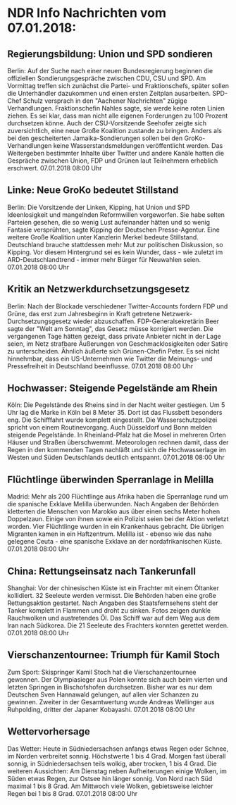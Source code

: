 # NDR Info Nachrichten vom 07.01.2018:


## Regierungsbildung: Union und SPD sondieren
Berlin: Auf der Suche nach einer neuen Bundesregierung beginnen die offiziellen Sondierungsgespräche zwischen CDU, CSU und SPD. Am Vormittag treffen sich zunächst die Partei- und Fraktionschefs, später sollen die Unterhändler dazukommen und einen ersten Zeitplan ausarbeiten. SPD-Chef Schulz versprach in den "Aachener Nachrichten" zügige Verhandlungen. Fraktionschefin Nahles sagte, sie werde keine roten Linien ziehen. Es sei klar, dass man nicht alle eigenen Forderungen zu 100 Prozent durchsetzen könne. Auch der CSU-Vorsitzende Seehofer zeigte sich zuversichtlich, eine neue Große Koalition zustande zu bringen. Anders als bei den gescheiterten Jamaika-Sondierungen sollen bei den GroKo-Verhandlungen keine Wasserstandsmeldungen veröffentlicht werden. Das Weitergeben bestimmter Inhalte über Twitter und andere Kanäle hatten die Gespräche zwischen Union, FDP und Grünen laut Teilnehmern erheblich erschwert. 07.01.2018 08:00 Uhr 

## Linke: Neue GroKo bedeutet Stillstand
Berlin: Die Vorsitzende der Linken, Kipping, hat Union und SPD Ideenlosigkeit und mangelnden Reformwillen vorgeworfen. Sie habe selten Parteien gesehen, die so wenig Lust aufeinander hätten und so wenig Fantasie versprühten, sagte Kipping der Deutschen Presse-Agentur. Eine weitere Große Koalition unter Kanzlerin Merkel bedeute Stillstand. Deutschland brauche stattdessen mehr Mut zur politischen Diskussion, so Kipping. Vor diesem Hintergrund sei es kein Wunder, dass - wie zuletzt im ARD-Deutschlandtrend - immer mehr Bürger für Neuwahlen seien. 07.01.2018 08:00 Uhr 

## Kritik an Netzwerkdurchsetzungsgesetz
Berlin: Nach der Blockade verschiedener Twitter-Accounts fordern FDP und Grüne, das erst zum Jahresbeginn in Kraft getretene Netzwerk-Durchsetzungsgesetz wieder abzuschaffen. FDP-Generalsekretärin Beer sagte der "Welt am Sonntag", das Gesetz müsse korrigiert werden. Die vergangenen Tage hätten gezeigt, dass private Anbieter nicht in der Lage seien, im Netz strafbare Äußerungen von Geschmacklosigkeiten oder Satire zu unterscheiden. Ähnlich äußerte sich Grünen-Chefin Peter. Es sei nicht hinnehmbar, dass ein US-Unternehmen wie Twitter die Meinungs- und Pressefreiheit in Deutschland beeinflusse. 07.01.2018 08:00 Uhr 

## Hochwasser: Steigende Pegelstände am Rhein
Köln: Die Pegelstände des Rheins sind in der Nacht weiter gestiegen. Um 5 Uhr lag die Marke in Köln bei 8 Meter 35. Dort ist das Flussbett besonders eng. Die Schifffahrt wurde komplett eingestellt. Die Wasserschutzpolizei spricht von einem Routinevorgang. Auch Düsseldorf und Bonn melden steigende Pegelstände. In Rheinland-Pfalz hat die Mosel in mehreren Orten Häuser und Straßen überschwemmt. Meteorologen rechnen damit, dass der Regen in den kommenden Tagen nachläßt und sich die Hochwasserlage im Westen und Süden Deutschlands deutlich entspannt. 07.01.2018 08:00 Uhr 

## Flüchtlinge überwinden Sperranlage in Melilla
Madrid: Mehr als 200 Flüchtlinge aus Afrika haben die Sperranlage rund um die spanische Exklave Melilla überwunden. Nach Angaben der Behörden kletterten die Menschen von Marokko aus über einen sechs Meter hohen Doppelzaun. Einige von ihnen sowie ein Polizist seien bei der Aktion verletzt worden. Vier Flüchtlinge wurden in ein Krankenhaus gebracht. Die übrigen Migranten kamen in ein Haftzentrum. Melilla ist - ebenso wie das nahe gelegene Ceuta - eine spanische Exklave an der nordafrikanischen Küste. 07.01.2018 08:00 Uhr 

## China: Rettungseinsatz nach Tankerunfall
Shanghai: Vor der chinesischen Küste ist ein Frachter mit einem Öltanker kollidiert. 32 Seeleute werden vermisst. Die Behörden haben eine große Rettungsaktion gestartet. Nach Angaben des Staatsfernsehens steht der Tanker komplett in Flammen und droht zu sinken. Fotos zeigen dunkle Rauchwolken und austretendes Öl. Das Schiff war auf dem Weg aus dem Iran nach Südkorea. Die 21 Seeleute des Frachters konnten gerettet werden. 07.01.2018 08:00 Uhr 

## Vierschanzentournee: Triumph für Kamil Stoch
Zum Sport: Skispringer Kamil Stoch hat die Vierschanzentournee gewonnen. Der Olympiasieger aus Polen konnte sich auch beim vierten und letzten Springen in Bischofshofen durchsetzen. Bisher war es nur dem Deutschen Sven Hannawald gelungen, auf allen vier Schanzen zu gewinnen. Zweiter in der Gesamtwertung wurde Andreas Wellinger aus Ruhpolding, dritter der Japaner Kobayashi. 07.01.2018 08:00 Uhr 

## Wettervorhersage
Das Wetter: Heute in Südniedersachsen anfangs etwas Regen oder Schnee, im Norden verbreitet sonnig. Höchstwerte 1 bis 4 Grad. Morgen fast überall sonnig, in Südniedersachsen teils wolkig, aber trocken, 1 bis 4 Grad. Die weiteren Aussichten: Am Dienstag neben Aufheiterungen einige Wolken, im Süden etwas Regen, zur Ostsee hin länger sonnig. Von Nord nach Süd maximal 1 bis 8 Grad. Am Mittwoch viele Wolken, gebietsweise leichter Regen bei 1 bis 8 Grad. 07.01.2018 08:00 Uhr 
